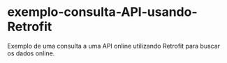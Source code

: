 # exemplo-consulta-API-usando-Retrofit
Exemplo de uma consulta a uma API online utilizando Retrofit para buscar os dados online.
